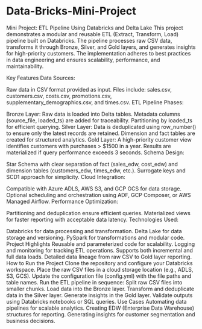 # Data-Bricks-Mini-Project

Mini Project: ETL Pipeline Using Databricks and Delta Lake
This project demonstrates a modular and reusable ETL (Extract, Transform, Load) pipeline built on Databricks. The pipeline processes raw CSV data, transforms it through Bronze, Silver, and Gold layers, and generates insights for high-priority customers. The implementation adheres to best practices in data engineering and ensures scalability, performance, and maintainability.

Key Features
Data Sources:

Raw data in CSV format provided as input.
Files include: sales.csv, customers.csv, costs.csv, promotions.csv, supplementary_demographics.csv, and times.csv.
ETL Pipeline Phases:

Bronze Layer:
Raw data is loaded into Delta tables.
Metadata columns (source_file, loaded_ts) are added for traceability.
Partitioning by loaded_ts for efficient querying.
Silver Layer:
Data is deduplicated using row_number() to ensure only the latest records are retained.
Dimension and fact tables are created for structured analytics.
Gold Layer:
A high-priority customer view identifies customers with purchases > $1500 in a year.
Results are materialized if query performance exceeds 3 seconds.
Schema Design:

Star Schema with clear separation of fact (sales_edw, cost_edw) and dimension tables (customers_edw, times_edw, etc.).
Surrogate keys and SCD1 approach for simplicity.
Cloud Integration:

Compatible with Azure ADLS, AWS S3, and GCP GCS for data storage.
Optional scheduling and orchestration using ADF, GCP Composer, or AWS Managed Airflow.
Performance Optimization:

Partitioning and deduplication ensure efficient queries.
Materialized views for faster reporting with acceptable data latency.
Technologies Used:

Databricks for data processing and transformation.
Delta Lake for data storage and versioning.
PySpark for transformations and modular code.
Project Highlights
Reusable and parameterized code for scalability.
Logging and monitoring for tracking ETL operations.
Supports both incremental and full data loads.
Detailed data lineage from raw CSV to Gold layer reporting.
How to Run the Project
Clone the repository and configure your Databricks workspace.
Place the raw CSV files in a cloud storage location (e.g., ADLS, S3, GCS).
Update the configuration file (config.yml) with the file paths and table names.
Run the ETL pipeline in sequence:
Split raw CSV files into smaller chunks.
Load data into the Bronze layer.
Transform and deduplicate data in the Silver layer.
Generate insights in the Gold layer.
Validate outputs using Databricks notebooks or SQL queries.
Use Cases
Automating data pipelines for scalable analytics.
Creating EDW (Enterprise Data Warehouse) structures for reporting.
Generating insights for customer segmentation and business decisions.
